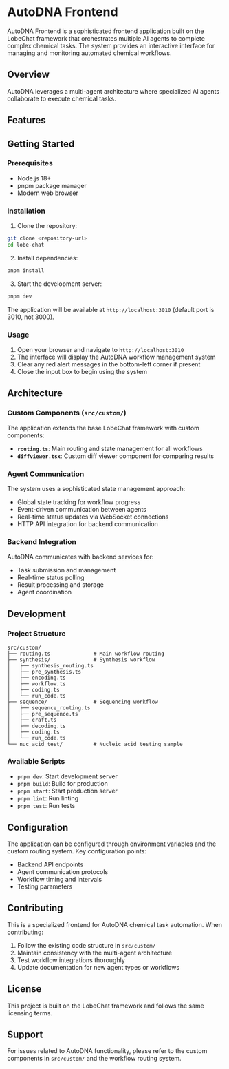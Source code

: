 # AutoDNA Frontend

AutoDNA Frontend is a sophisticated frontend application built on the LobeChat framework that orchestrates multiple AI agents to complete complex chemical tasks. The system provides an interactive interface for managing and monitoring automated chemical workflows.

## Overview

AutoDNA leverages a multi-agent architecture where specialized AI agents collaborate to execute chemical tasks.

## Features

## Getting Started

### Prerequisites
- Node.js 18+ 
- pnpm package manager
- Modern web browser

### Installation

1. Clone the repository:
```bash
git clone <repository-url>
cd lobe-chat
```

2. Install dependencies:
```bash
pnpm install
```

3. Start the development server:
```bash
pnpm dev
```

The application will be available at `http://localhost:3010` (default port is 3010, not 3000).

### Usage

1. Open your browser and navigate to `http://localhost:3010`
2. The interface will display the AutoDNA workflow management system
3. Clear any red alert messages in the bottom-left corner if present
4. Close the input box to begin using the system

## Architecture

### Custom Components (`src/custom/`)

The application extends the base LobeChat framework with custom components:

- **`routing.ts`**: Main routing and state management for all workflows
- **`diffviewer.tsx`**: Custom diff viewer component for comparing results

### Agent Communication

The system uses a sophisticated state management approach:
- Global state tracking for workflow progress
- Event-driven communication between agents
- Real-time status updates via WebSocket connections
- HTTP API integration for backend communication

### Backend Integration

AutoDNA communicates with backend services for:
- Task submission and management
- Real-time status polling
- Result processing and storage
- Agent coordination

## Development

### Project Structure
```
src/custom/
├── routing.ts              # Main workflow routing
├── synthesis/              # Synthesis workflow
│   ├── synthesis_routing.ts
│   ├── pre_synthesis.ts
│   ├── encoding.ts
│   ├── workflow.ts
│   ├── coding.ts
│   └── run_code.ts
├── sequence/               # Sequencing workflow
│   ├── sequence_routing.ts
│   ├── pre_sequence.ts
│   ├── craft.ts
│   ├── decoding.ts
│   ├── coding.ts
│   └── run_code.ts
└── nuc_acid_test/          # Nucleic acid testing sample
```

### Available Scripts

- `pnpm dev`: Start development server
- `pnpm build`: Build for production
- `pnpm start`: Start production server
- `pnpm lint`: Run linting
- `pnpm test`: Run tests

## Configuration

The application can be configured through environment variables and the custom routing system. Key configuration points:

- Backend API endpoints
- Agent communication protocols
- Workflow timing and intervals
- Testing parameters

## Contributing

This is a specialized frontend for AutoDNA chemical task automation. When contributing:

1. Follow the existing code structure in `src/custom/`
2. Maintain consistency with the multi-agent architecture
3. Test workflow integrations thoroughly
4. Update documentation for new agent types or workflows

## License

This project is built on the LobeChat framework and follows the same licensing terms.

## Support

For issues related to AutoDNA functionality, please refer to the custom components in `src/custom/` and the workflow routing system.
